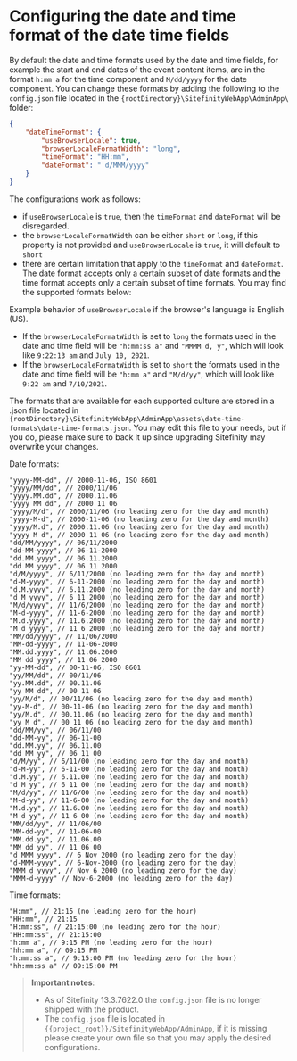 # Configuring the date and time format of the date time fields

By default the date and time formats used by the date and time fields, for example the start and end dates of the event content items, are in the format `h:mm a` for the time component and `M/dd/yyyy` for the date component. You can change these formats by adding the following to the `config.json` file located in the `{rootDirectory}\SitefinityWebApp\AdminApp\` folder: 

```json
{
    "dateTimeFormat": {
        "useBrowserLocale": true,
        "browserLocaleFormatWidth": "long",
        "timeFormat": "HH:mm",
        "dateFormat": " d/MMM/yyyy"
    }
}
```

The configurations work as follows:
* if `useBrowserLocale` is `true`, then the `timeFormat` and `dateFormat` will be disregarded.
* the `browserLocaleFormatWidth` can be either `short` or `long`, if this property is not provided and `useBrowserLocale` is `true`, it will default to `short`
* there are certain limitation that apply to the `timeFormat` and `dateFormat`. The date format accepts only a certain subset of date formats and the time format accepts only a certain subset of time formats. You may find the supported formats below:

Example behavior of `useBrowserLocale` if the browser's language is English (US).
* If the `browserLocaleFormatWidth` is set to `long` the formats used in the date and time field will be `"h:mm:ss a"` and `"MMMM d, y"`, which will look like `9:22:13 am` and `July 10, 2021`.
* If the `browserLocaleFormatWidth` is set to `short` the formats used in the date and time field will be `"h:mm a"` and `"M/d/yy"`, which will look like `9:22 am` and `7/10/2021`.

The formats that are available for each supported culture are stored in a .json file located in `{rootDirectory}\SitefinityWebApp\AdminApp\assets\date-time-formats\date-time-formats.json`. You may edit this file to your needs, but if you do, please make sure to back it up since upgrading Sitefinity may overwrite your changes.


Date formats:
```
"yyyy-MM-dd", // 2000-11-06, ISO 8601
"yyyy/MM/dd", // 2000/11/06
"yyyy.MM.dd", // 2000.11.06
"yyyy MM dd", // 2000 11 06
"yyyy/M/d", // 2000/11/06 (no leading zero for the day and month)
"yyyy-M-d", // 2000-11-06 (no leading zero for the day and month)
"yyyy/M.d", // 2000.11.06 (no leading zero for the day and month)
"yyyy M d", // 2000 11 06 (no leading zero for the day and month)
"dd/MM/yyyy", // 06/11/2000
"dd-MM-yyyy", // 06-11-2000
"dd.MM.yyyy", // 06.11.2000
"dd MM yyyy", // 06 11 2000
"d/M/yyyy", // 6/11/2000 (no leading zero for the day and month)
"d-M-yyyy", // 6-11-2000 (no leading zero for the day and month)
"d.M.yyyy", // 6.11.2000 (no leading zero for the day and month)
"d M yyyy", // 6 11 2000 (no leading zero for the day and month)
"M/d/yyyy", // 11/6/2000 (no leading zero for the day and month)
"M-d-yyyy", // 11-6-2000 (no leading zero for the day and month)
"M.d.yyyy", // 11.6.2000 (no leading zero for the day and month)
"M d yyyy", // 11 6 2000 (no leading zero for the day and month)
"MM/dd/yyyy", // 11/06/2000
"MM-dd-yyyy", // 11-06-2000
"MM.dd.yyyy", // 11.06.2000
"MM dd yyyy", // 11 06 2000
"yy-MM-dd", // 00-11-06, ISO 8601
"yy/MM/dd", // 00/11/06
"yy.MM.dd", // 00.11.06
"yy MM dd", // 00 11 06
"yy/M/d", // 00/11/06 (no leading zero for the day and month)
"yy-M-d", // 00-11-06 (no leading zero for the day and month)
"yy/M.d", // 00.11.06 (no leading zero for the day and month)
"yy M d", // 00 11 06 (no leading zero for the day and month)
"dd/MM/yy", // 06/11/00
"dd-MM-yy", // 06-11-00
"dd.MM.yy", // 06.11.00
"dd MM yy", // 06 11 00
"d/M/yy", // 6/11/00 (no leading zero for the day and month)
"d-M-yy", // 6-11-00 (no leading zero for the day and month)
"d.M.yy", // 6.11.00 (no leading zero for the day and month)
"d M yy", // 6 11 00 (no leading zero for the day and month)
"M/d/yy", // 11/6/00 (no leading zero for the day and month)
"M-d-yy", // 11-6-00 (no leading zero for the day and month)
"M.d.yy", // 11.6.00 (no leading zero for the day and month)
"M d yy", // 11 6 00 (no leading zero for the day and month)
"MM/dd/yy", // 11/06/00
"MM-dd-yy", // 11-06-00
"MM.dd.yy", // 11.06.00
"MM dd yy", // 11 06 00
"d MMM yyyy", // 6 Nov 2000 (no leading zero for the day)
"d-MMM-yyyy", // 6-Nov-2000 (no leading zero for the day)
"MMM d yyyy", // Nov 6 2000 (no leading zero for the day)
"MMM-d-yyyy" // Nov-6-2000 (no leading zero for the day)
```

Time formats: 

```
"H:mm", // 21:15 (no leading zero for the hour)
"HH:mm", // 21:15
"H:mm:ss", // 21:15:00 (no leading zero for the hour)
"HH:mm:ss", // 21:15:00
"h:mm a", // 9:15 PM (no leading zero for the hour)
"hh:mm a", // 09:15 PM
"h:mm:ss a", // 9:15:00 PM (no leading zero for the hour)
"hh:mm:ss a" // 09:15:00 PM
```

> **Important notes**:
> * As of Sitefinity 13.3.7622.0 the `config.json` file is no longer shipped with the product.
> * The `config.json` file is located in `{{project_root}}/SitefinityWebApp/AdminApp`, if it is missing please create your own file so that you may apply the desired configurations.
